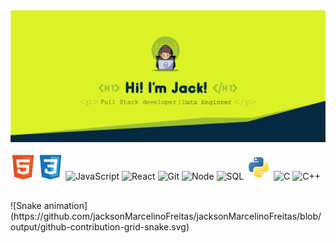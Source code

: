 <div align="center">
  <img src="https://github.com/jacksonMarcelinoFreitas/jacksonMarcelinoFreitas/blob/main/images/Capa%20GitHub%202.png"></img>
</div>

<br>

<div style="display: inline_block">
    <img alt="HTML" height="40" width="40" src="https://raw.githubusercontent.com/devicons/devicon/master/icons/html5/html5-original.svg">
    <img alt="CSS" height="40" width="40" src="https://raw.githubusercontent.com/devicons/devicon/master/icons/css3/css3-original.svg">
    <img alt="JavaScript" height="40" width="40" src="https://cdn.jsdelivr.net/gh/devicons/devicon/icons/javascript/javascript-plain.svg" />
    <img alt="React" height="40" width="40" src="https://cdn.jsdelivr.net/gh/devicons/devicon/icons/react/react-original.svg" />
    <img alt="Git" height="40" width="40" src="https://cdn.jsdelivr.net/gh/devicons/devicon/icons/git/git-original.svg" />
    <img alt="Node" height="40" width="40" src="https://cdn.jsdelivr.net/gh/devicons/devicon/icons/nodejs/nodejs-original.svg" />
    <img alt="SQL" height="40" width="40" src="https://cdn.jsdelivr.net/gh/devicons/devicon/icons/mysql/mysql-original.svg" />
    <img alt="Python" height="40" width="40" src="https://raw.githubusercontent.com/devicons/devicon/master/icons/python/python-original.svg">
    <img alt="C" height="40" width="40" src="https://cdn.jsdelivr.net/gh/devicons/devicon/icons/c/c-original.svg">
    <img alt="C++" height="40" width="40" src="https://cdn.jsdelivr.net/gh/devicons/devicon/icons/cplusplus/cplusplus-plain.svg">
</div>

##

<div>
![Snake animation](https://github.com/jacksonMarcelinoFreitas/jacksonMarcelinoFreitas/blob/output/github-contribution-grid-snake.svg)
</div>
